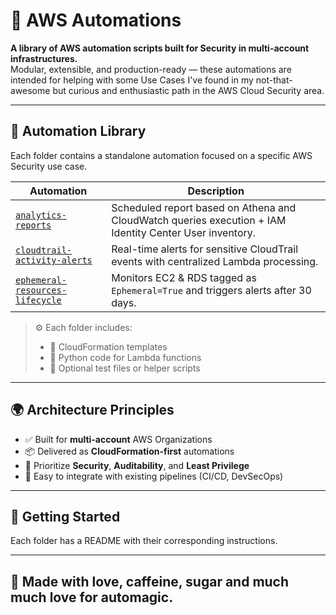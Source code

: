 # 🚀 AWS Automations

**A library of AWS automation scripts built for Security in multi-account infrastructures.**  
Modular, extensible, and production-ready — these automations are intended for helping with some Use Cases I've found in my not-that-awesome but curious and enthusiastic path in the AWS Cloud Security area.

---

## 📁 Automation Library

Each folder contains a standalone automation focused on a specific AWS Security use case.

| Automation | Description |
|------------|-------------|
| [`analytics-reports`](./analytics_reports) | Scheduled report based on Athena and CloudWatch queries execution + IAM Identity Center User inventory. |
| [`cloudtrail-activity-alerts`](./cloudtrail_activity_alerts) | Real-time alerts for sensitive CloudTrail events with centralized Lambda processing. |
| [`ephemeral-resources-lifecycle`](./ephemeral_resources_lifecycle) | Monitors EC2 & RDS tagged as `Ephemeral=True` and triggers alerts after 30 days. |


> ⚙️ Each folder includes:
> - 📄 CloudFormation templates  
> - 🐍 Python code for Lambda functions  
> - 🧪 Optional test files or helper scripts  

---

## 🌍 Architecture Principles

- ✅ Built for **multi-account** AWS Organizations
- 📦 Delivered as **CloudFormation-first** automations
- 🔐 Prioritize **Security**, **Auditability**, and **Least Privilege**
- 🧩 Easy to integrate with existing pipelines (CI/CD, DevSecOps)

---

## 🧭 Getting Started

Each folder has a README with their corresponding instructions.

---

## 🔮 Made with love, caffeine, sugar and much much love for automagic.
